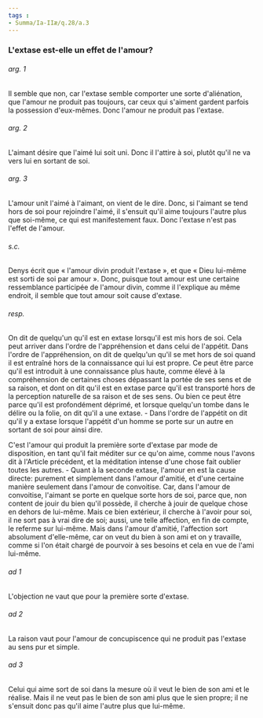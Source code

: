 ```yaml
---
tags : 
- Summa/Ia-IIæ/q.28/a.3
---
```


### L'extase est-elle un effet de l'amour?

###### arg. 1
Il semble que non, car l'extase semble comporter une sorte d'aliénation, que l'amour ne produit pas toujours, car ceux qui s'aiment gardent parfois la possession d'eux-mêmes. Donc l'amour ne produit pas l'extase. 

###### arg. 2
L'aimant désire que l'aimé lui soit uni. Donc il l'attire à soi, plutôt qu'il ne va vers lui en sortant de soi. 

###### arg. 3
L'amour unit l'aimé à l'aimant, on vient de le dire. Donc, si l'aimant se tend hors de soi pour rejoindre l'aimé, il s'ensuit qu'il aime toujours l'autre plus que soi-même, ce qui est manifestement faux. Donc l'extase n'est pas l'effet de l'amour. 

###### s.c.
Denys écrit que « l'amour divin produit l'extase », et que « Dieu lui-même est sorti de soi par amour ». Donc, puisque tout amour est une certaine ressemblance participée de l'amour divin, comme il l'explique au même endroit, il semble que tout amour soit cause d'extase. 

###### resp.
On dit de quelqu'un qu'il est en extase lorsqu'il est mis hors de soi. Cela peut arriver dans l'ordre de l'appréhension et dans celui de l'appétit. Dans l'ordre de l'appréhension, on dit de quelqu'un qu'il se met hors de soi quand il est entraîné hors de la connaissance qui lui est propre. Ce peut être parce qu'il est introduit à une connaissance plus haute, comme élevé à la compréhension de certaines choses dépassant la portée de ses sens et de sa raison, et dont on dit qu'il est en extase parce qu'il est transporté hors de la perception naturelle de sa raison et de ses sens. Ou bien ce peut être parce qu'il est profondément déprimé, et lorsque quelqu'un tombe dans le délire ou la folie, on dit qu'il a une extase. - Dans l'ordre de l'appétit on dit qu'il y a extase lorsque l'appétit d'un homme se porte sur un autre en sortant de soi pour ainsi dire. 

C'est l'amour qui produit la première sorte d'extase par mode de disposition, en tant qu'il fait méditer sur ce qu'on aime, comme nous l'avons dit à l'Article précédent, et la méditation intense d'une chose fait oublier toutes les autres. - Quant à la seconde extase, l'amour en est la cause directe: purement et simplement dans l'amour d'amitié, et d'une certaine manière seulement dans l'amour de convoitise. Car, dans l'amour de convoitise, l'aimant se porte en quelque sorte hors de soi, parce que, non content de jouir du bien qu'il possède, il cherche à jouir de quelque chose en dehors de lui-même. Mais ce bien extérieur, il cherche à l'avoir pour soi, il ne sort pas à vrai dire de soi; aussi, une telle affection, en fin de compte, le referme sur lui-même. Mais dans l'amour d'amitié, l'affection sort absolument d'elle-même, car on veut du bien à son ami et on y travaille, comme si l'on était chargé de pourvoir à ses besoins et cela en vue de l'ami lui-même. 

###### ad 1
L'objection ne vaut que pour la première sorte d'extase. 

###### ad 2
La raison vaut pour l'amour de concupiscence qui ne produit pas l'extase au sens pur et simple. 

###### ad 3
Celui qui aime sort de soi dans la mesure où il veut le bien de son ami et le réalise. Mais il ne veut pas le bien de son ami plus que le sien propre; il ne s'ensuit donc pas qu'il aime l'autre plus que lui-même. 

